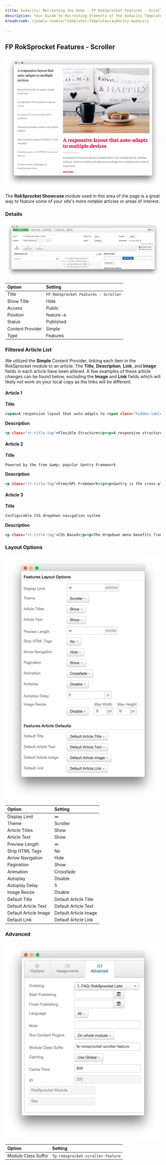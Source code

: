```yaml
---
title: Audacity: Recreating the Demo - FP RokSprocket Features - Scroller
description: Your Guide to Recreating Elements of the Audacity Template for Joomla
breadcrumb: /joomla:Joomla/!templates:Templates/audacity:Audacity

---
```


FP RokSprocket Features - Scroller
----

![](assets/demo_4.jpeg)

The **RokSprocket Showcase** module used in this area of the page is a great way to feature some of your site's more notable articles or areas of interest.

### Details

![](assets/demo_4a.jpeg)

| Option           | Setting                              |
| :----------      | :----------                          |
| Title            | `FP RokSprocket Features - Scroller` |
| Show Title       | Hide                                 |
| Access           | Public                               |
| Position         | feature-a                            |
| Status           | Published                            |
| Content Provider | Simple                               |
| Type             | Features                             |

### Filtered Article List

We utilized the **Simple** Content Provider, linking each item in the RokSprocket module to an article. The **Title**, **Description**, **Link**, and **Image** fields in each article have been altered. A few examples of these article changes can be found below, excluding the **Image** and **Link** fields which will likely not work on your local copy as the links will be different.

#### Article 1

**Title**

~~~ .html
<span>A responsive layout that auto-adapts to <span class="hidden-tablet">multiple </span><span class="visible-tablet">most </span>devices</span>
~~~

**Description**

~~~ .html
<p class="rt-title-tag">Flexible Structure</p><p>A responsive structure adapts automatically to the viewing device, whether desktop, tablet or mobile, and adjusts accordingly for a seamless and uniform experience.</p>
~~~

#### Article 2

**Title**

~~~
Powered by the free &amp; popular Gantry Framework
~~~

**Description**

~~~ .html
<p class="rt-title-tag">Free/GPL Framework</p><p>Gantry is the cross-platform framework that sits at the center of the theme, providing a rich library of standardized features, packaged with an intuitive control panel.</p>
~~~

#### Article 3

**Title**

~~~ .html
Configurable CSS dropdown navigation system
~~~

**Description**

~~~ .html
<p class="rt-title-tag">CSS Based</p><p>The dropdown menu benefits from inline icons, subtext, modules and positions, alongside multiple columns, all configurable on a per-menu-item basis.</p>
~~~

### Layout Options

![](assets/demo_4b.jpeg)

| Option                | Setting               |
| :----------           | :----------           |
| Display Limit         | ∞                     |
| Theme                 | Scroller              |
| Article Titles        | Show                  |
| Article Text          | Show                  |
| Preview Length        | ∞                     |
| Strip HTML Tags       | No                    |
| Arrow Navigation      | Hide                  |
| Pagination            | Show                  |
| Animation             | Crossfade             |
| Autoplay              | Disable               |
| Autoplay Delay        | 5                     |
| Image Resize          | Disable               |
| Default Title         | Default Article Title |
| Default Article Text  | Default Article Text  |
| Default Article Image | Default Article Image |
| Default Link          | Default Article Link  |

### Advanced

![](assets/demo_4c.jpeg)

| Option              | Setting                           |
| :----------         | :----------                       |
| Module Class Suffix | `fp-roksprocket-scroller-feature` |
